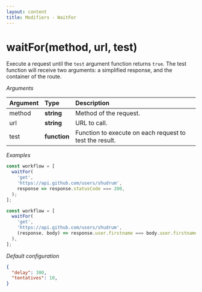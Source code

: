 ```yaml
---
layout: content
title: Modifiers - WaitFor
---
```


# waitFor(method, url, test)

Execute a request until the `test` argument function returns `true`.
The test function will receive two arguments: a simplified response, and the container of the route.

_Arguments_

| Argument   | Type         | Description                                             |
| :--------- | :----------- | :------------------------------------------------------ |
| method     | **string**   | Method of the request.                                  |
| url        | **string**   | URL to call.                                            |
| test       | **function** | Function to execute on each request to test the result. |

_Examples_

```js
const workflow = [
  waitFor(
    'get',
    'https://api.github.com/users/shudrum',
    response => response.statusCode === 200,
  );
];
```

```js
const workflow = [
  waitFor(
    'get',
    'https://api.github.com/users/shudrum',
    (response, body) => response.user.firstname === body.user.firstname,
  ),
];
```

_Default configuration_

```json
{
  "delay": 300,
  "tentatives": 10,
}
```
